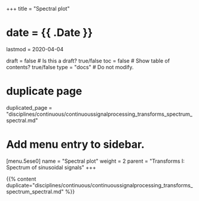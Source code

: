 +++
title = "Spectral plot"

# date = {{ .Date }}
lastmod = 2020-04-04

draft = false  # Is this a draft? true/false
toc = false  # Show table of contents? true/false
type = "docs"  # Do not modify.

# duplicate page
duplicated_page = "disciplines/continuous/continuoussignalprocessing_transforms_spectrum_spectral.md"

# Add menu entry to sidebar.
[menu.5ese0]
name = "Spectral plot"
weight = 2
parent = "Transforms I: Spectrum of sinusoidal signals"
+++

{{% content duplicate="disciplines/continuous/continuoussignalprocessing_transforms_spectrum_spectral.md" %}}
